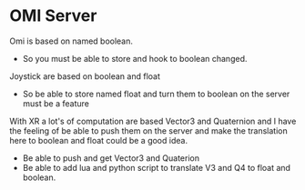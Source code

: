 # OMI Server

Omi is based on named boolean.
- So you must be able to store and hook to boolean changed.

Joystick are based on boolean and float 
- So be able to store named float and turn them to boolean on the server must be a feature

With XR a lot's of computation are based Vector3 and Quaternion and I have the feeling of be able to push them on the server and make the translation here to boolean and float could be a good idea.
- Be able to push and get Vector3 and Quaterion
- Be able to add lua and python script to translate V3 and Q4 to float and boolean.


